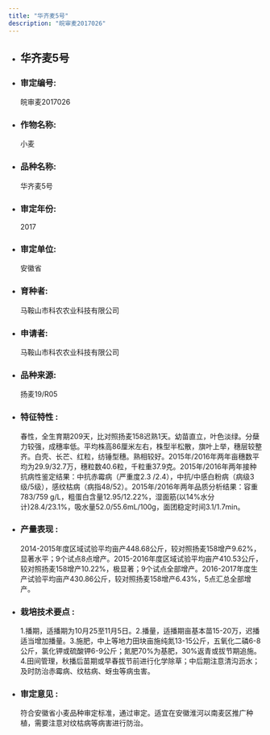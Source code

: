 ```yaml
---
title: "华齐麦5号"
description: "皖审麦2017026"
---
```

* ## 华齐麦5号
* ###  审定编号:  
   皖审麦2017026

*  ### 作物名称:  
   小麦

*   ###  品种名称: 
    华齐麦5号

*   ### 审定年份: 
    2017

*   ### 审定单位:  
    安徽省

*   ### 育种者:  
    马鞍山市科农农业科技有限公司

*   ### 申请者:  
    马鞍山市科农农业科技有限公司

*   ### 品种来源:  
    扬麦19/R05

*   ### 特征特性 : 
    春性，全生育期209天，比对照扬麦158迟熟1天。幼苗直立，叶色淡绿。分蘖力较强，成穗率低。平均株高86厘米左右，株型半松散，旗叶上举，穗层较整齐。白壳、长芒、红粒，纺锤型穗。熟相较好。2015年/2016年两年亩穗数平均为29.9/32.7万，穗粒数40.6粒，千粒重37.9克。2015年/2016年两年接种抗病性鉴定结果：中抗赤霉病（严重度2.3 /2.4），中抗/中感白粉病（病级3 级/5级），感纹枯病（病指48/52）。2015年/2016年两年品质分析结果：容重783/759 g/L，粗蛋白含量12.95/12.22%，湿面筋(以14%水分计)28.4/23.1%，吸水量52.0/55.6mL/100g，面团稳定时间3.1/1.7min。 

*   ### 产量表现 : 
     2014-2015年度区域试验平均亩产448.68公斤，较对照扬麦158增产9.62%，显著水平；9个试点8点增产。2015-2016年度区域试验平均亩产410.53公斤，较对照扬麦158增产10.22%，极显著；9个试点全部增产。2016-2017年度生产试验平均亩产430.86公斤，较对照扬麦158增产6.43%，5点汇总全部增产。

*   ### 栽培技术要点 : 
    1.播期，适播期为10月25至11月5日。2.播量，适播期亩基本苗15-20万，迟播适当增加播量。3.施肥，中上等地力田块亩施纯氮13-15公斤，五氧化二磷6-8公斤，氯化钾或硫酸钾6-9公斤；氮肥70%为基肥，30%返青或拔节期追施。4.田间管理，秋播后苗期或早春拔节前进行化学除草；中后期注意清沟沥水；及时防治赤霉病、纹枯病、蚜虫等病虫害。 

*   ### 审定意见 : 
    符合安徽省小麦品种审定标准，通过审定。适宜在安徽淮河以南麦区推广种植，需要注意对纹枯病等病害进行防治。
